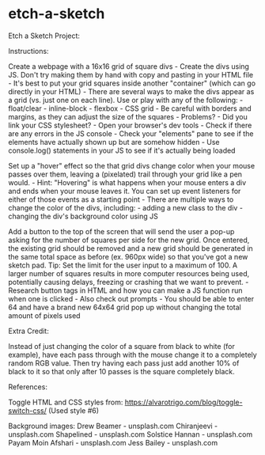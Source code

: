 # etch-a-sketch

Etch a Sketch Project:

Instructions:

Create a webpage with a 16x16 grid of square divs
    - Create the divs using JS. Don't try making them by hand with copy and pasting in your HTML file
    - It's best to put your grid squares inside another "container" (which can go directly in your HTML)
    - There are several ways to make the divs appear as a grid (vs. just one on each line). Use or play with any of the following:
        - float/clear
        - inline-block
        - flexbox
        - CSS grid
    - Be careful with borders and margins, as they can adjust the size of the squares
    - Problems?
        - Did you link your CSS stylesheet?
        - Open your browser's dev tools
        - Check if there are any errors in the JS console
        - Check your "elements" pane to see if the elements have actually shown up but are somehow hidden
        - Use console.log() statements in your JS to see if it's actually being loaded

Set up a "hover" effect so the that grid divs change color when your mouse passes over them, leaving a (pixelated) trail through your grid like a pen would.
    - Hint: "Hovering" is what happens when your mouse enters a div and ends when your mouse leaves it. You can set up event listeners for either of those events as a starting point
    - There are multiple ways to change the color of the divs, including:
        - adding a new class to the div
        - changing the div's background color using JS

Add a button to the top of the screen that will send the user a pop-up asking for the number of squares per side for the new grid. Once entered, the existing grid should be removed and a new grid should be generated in the same total space as before (ex. 960px wide) so that you've got a new sketch pad. Tip: Set the limit for the user input to a maximum of 100. A larger number of squares results in more computer resources being used, potentially causing delays, freezing or crashing that we want to prevent.
    - Research button tags in HTML and how you can make a JS function run when one is clicked
    - Also check out prompts
    - You should be able to enter 64 and have a brand new 64x64 grid pop up without changing the total amount of pixels used 

Extra Credit:

Instead of just changing the color of a square from black to white (for example), have each pass through with the mouse change it to a completely random RGB value. Then try having each pass just add another 10% of black to it so that only after 10 passes is the square completely black.


References:

Toggle HTML and CSS styles from: https://alvarotrigo.com/blog/toggle-switch-css/
(Used style #6)

Background images:
Drew Beamer - unsplash.com
Chiranjeevi - unsplash.com
Shapelined - unsplash.com
Solstice Hannan - unsplash.com
Payam Moin Afshari - unsplash.com
Jess Bailey - unsplash.com
